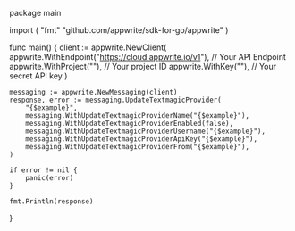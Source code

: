 package main

import (
    "fmt"
	"github.com/appwrite/sdk-for-go/appwrite"
)

func main() {
	client := appwrite.NewClient(
        appwrite.WithEndpoint("https://cloud.appwrite.io/v1"), // Your API Endpoint
        appwrite.WithProject(""), // Your project ID
        appwrite.WithKey(""), // Your secret API key
    )

    messaging := appwrite.NewMessaging(client)
    response, error := messaging.UpdateTextmagicProvider(
        "{$example}",
        messaging.WithUpdateTextmagicProviderName("{$example}"),
        messaging.WithUpdateTextmagicProviderEnabled(false),
        messaging.WithUpdateTextmagicProviderUsername("{$example}"),
        messaging.WithUpdateTextmagicProviderApiKey("{$example}"),
        messaging.WithUpdateTextmagicProviderFrom("{$example}"),
    )

    if error != nil {
        panic(error)
    }

    fmt.Println(response)
}
